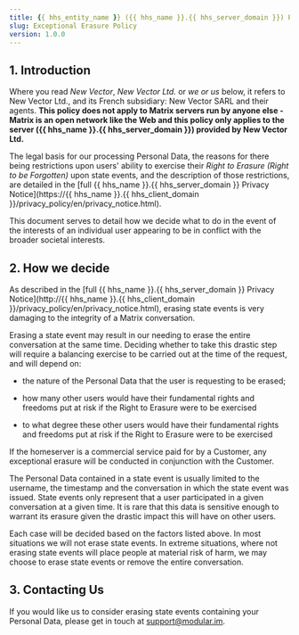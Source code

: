 ```yaml
---
title: {{ hhs_entity_name }} ({{ hhs_name }}.{{ hhs_server_domain }}) Policy for Exceptional Exercising of Right To Erasure on State Events
slug: Exceptional Erasure Policy
version: 1.0.0
---
```


## 1. Introduction

Where you read *New Vector*, *New Vector Ltd.* or *we *or* us* below, it refers to New Vector Ltd., and its French subsidiary: New Vector SARL and their agents. **This policy does not apply to Matrix servers run by anyone else - Matrix is an open network like the Web and this policy only applies to the server ({{ hhs_name }}.{{ hhs_server_domain }}) provided by New Vector Ltd.**

The legal basis for our processing Personal Data, the reasons for there being restrictions upon users' ability to exercise their *Right to Erasure (Right to be Forgotten)* upon state events, and the description of those restrictions, are detailed in the [full {{ hhs_name }}.{{ hhs_server_domain }} Privacy Notice](https://{{ hhs_name }}.{{ hhs_client_domain }}/privacy_policy/en/privacy_notice.html).

This document serves to detail how we decide what to do in the event of the interests of an individual user appearing to be in conflict with the broader societal interests.

## 2. How we decide

As described in the [full {{ hhs_name }}.{{ hhs_server_domain }} Privacy Notice](http://{{ hhs_name }}.{{ hhs_client_domain }}/privacy_policy/en/privacy_notice.html), erasing state events is very damaging to the integrity of a Matrix conversation.

Erasing a state event may result in our needing to erase the entire conversation at the same time. Deciding whether to take this drastic step will require a balancing exercise to be carried out at the time of the request, and will depend on:

* the nature of the Personal Data that the user is requesting to be erased;

* how many other users would have their fundamental rights and freedoms put at risk if the Right to Erasure were to be exercised

* to what degree these other users would have their fundamental rights and freedoms put at risk if the Right to Erasure were to be exercised

If the homeserver is a commercial service paid for by a Customer, any exceptional erasure will be conducted in conjunction with the Customer.

The Personal Data contained in a state event is usually limited to the username, the timestamp and the conversation in which the state event was issued. State events only represent that a user participated in a given conversation at a given time. It is rare that this data is sensitive enough to warrant its erasure given the drastic impact this will have on other users.

Each case will be decided based on the factors listed above. In most situations we will not erase state events. In extreme situations, where not erasing state events will place people at material risk of harm, we may choose to erase state events or remove the entire conversation.

## 3. Contacting Us

If you would like us to consider erasing state events containing your Personal Data, please get in touch at [support@modular.im](mailto:support@modular.im).

